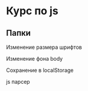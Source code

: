 # Курс по js

## Папки


Изменение размера шрифтов

Изменение фона body

Сохранение в localStorage

js парсер

